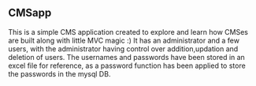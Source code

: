 CMSapp
---

This is a simple CMS application created to explore and learn how CMSes are built along with little MVC magic :)
It has an administrator and a few users, with the administrator having control over addition,updation and deletion of users.
The usernames and passwords have been stored in an excel file for reference, as a password function has been applied to store the passwords in the mysql DB.